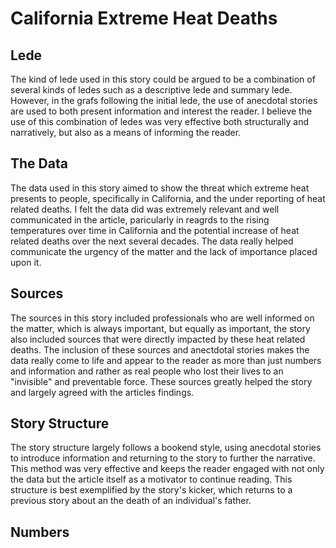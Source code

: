 # California Extreme Heat Deaths 

## Lede
The kind of lede used in this story could be argued to be a combination of several kinds of ledes such as a descriptive lede and summary lede. However, in the grafs following the initial lede, the use of anecdotal stories are used to both present information and interest the reader. I believe the use of this combination of ledes was very effective both structurally and narratively, but also as a means of informing the reader. 
## The Data 
The data used in this story aimed to show the threat which extreme heat presents to people, specifically in California, and the under reporting of heat related deaths. I felt the data did was extremely relevant and well communicated in the article, paricularly in reagrds to the rising temperatures over time in California and the potential increase of heat related deaths over the next several decades. The data really helped communicate the urgency of the matter and the lack of importance placed upon it. 
## Sources 
The sources in this story included professionals who are well informed on the matter, which is always important, but equally as important, the story also included sources that were directly impacted by these heat related deaths. The inclusion of these sources and anectdotal stories makes the data really come to life and appear to the reader as more than just numbers and information and rather as real people who lost their lives to an "invisible" and preventable force. These sources greatly helped the story and largely agreed with the articles findings. 
## Story Structure 
The story structure largely follows a bookend style, using anecdotal stories to introduce information and returning to the story to further the narrative. This method was very effective and keeps the reader engaged with not only the data but the article itself as a motivator to continue reading. This structure is best exemplified by the story's kicker, which returns to a previous story about an the death of an individual's father. 
## Numbers 
